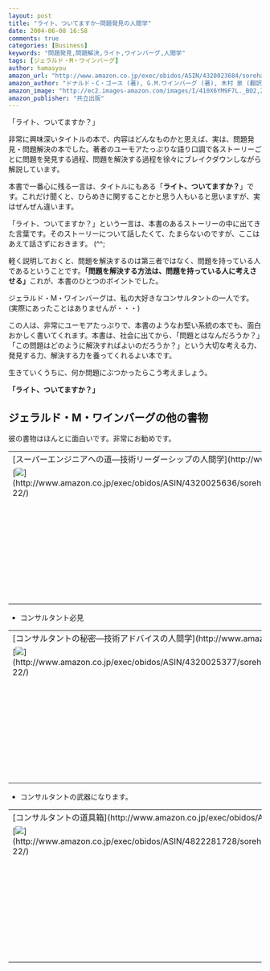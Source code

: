 ```yaml
---
layout: post
title: "ライト、ついてますか―問題発見の人間学"
date: 2004-06-08 16:58
comments: true
categories: [Business]
keywords: "問題発見,問題解決,ライト,ワインバーグ,人間学"
tags: [ジェラルド・M・ワインバーグ]
author: hamasyou
amazon_url: "http://www.amazon.co.jp/exec/obidos/ASIN/4320023684/sorehabooks-22"
amazon_author: "ドナルド・C・ゴース (著), G.M.ワインバーグ (著), 木村 泉 (翻訳)"
amazon_image: "http://ec2.images-amazon.com/images/I/410X6YM9F7L._BO2,204,203,200_PIsitb-sticker-arrow-click,-76_AA300_SH20_OU09_.jpg"
amazon_publisher: "共立出版"
---
```


「ライト、ついてますか？」

非常に興味深いタイトルの本で、内容はどんなものかと思えば、実は、問題発見・問題解決の本でした。著者のユーモアたっぷりな語り口調で各ストーリーごとに問題を発見する過程、問題を解決する過程を徐々にブレイクダウンしながら解説しています。


<!-- more -->

本書で一番心に残る一言は、タイトルにもある「<strong>ライト、ついてますか？</strong>」です。これだけ聞くと、ひらめきに関することかと思う人もいると思いますが、実はぜんぜん違います。

「ライト、ついてますか？」という一言は、本書のあるストーリーの中に出てきた言葉です。そのストーリーについて話したくて、たまらないのですが、ここはあえて話さずにおきます。 (^^;

軽く説明しておくと、問題を解決するのは第三者ではなく、問題を持っている人であるということです。<strong>「問題を解決する方法は、問題を持っている人に考えさせる」</strong>これが、本書のひとつのポイントでした。

ジェラルド・M・ワインバーグは、私の大好きなコンサルタントの一人です。(実際にあったことはありませんが・・・)

この人は、非常にユーモアたっぷりで、本書のようなお堅い系統の本でも、面白おかしく書いてくれます。本書は、社会に出てから、「問題とはなんだろうか？」「この問題はどのように解決すればよいのだろうか？」という大切な考える力、発見する力、解決する力を養ってくれるよい本です。

生きていくうちに、何か問題にぶつかったらこう考えましょう。

<strong>「ライト、ついてますか？」</strong>

<h2>ジェラルド・M・ワインバーグの他の書物</h2>

彼の書物はほんとに面白いです。非常にお勧めです。

<div class="rakuten"><table width="400" border="0" cellpadding="5"><tr><td colspan="2">[スーパーエンジニアへの道―技術リーダーシップの人間学](http://www.amazon.co.jp/exec/obidos/ASIN/4320025636/sorehabooks-22/)</td></tr><tr><td valign="top">[<img src="http://images-jp.amazon.com/images/P/4320025636.09.MZZZZZZZ.jpg"   border="0" />](http://www.amazon.co.jp/exec/obidos/ASIN/4320025636/sorehabooks-22/)</td><td valign="top"><font size="-1">G.M. ワインバーグ　木村 泉<br /><br /><iframe scrolling="no" frameborder="0" width="200" height="40" hspace="0" vspace="0" marginheight="0" marginwidth="0" src="http://webservices.amazon.co.jp/onca/xml?Service=AWSECommerceService&SubscriptionId=0G91FPYVW6ZGWBH4Y9G2&AssociateTag=goodpic-22&Operation=ItemLookup&IdType=ASIN&ContentType=text/html&Page=1&ResponseGroup=Offers&ItemId=4320025636&Version=2004-10-04&Style=http://www.g-tools.net/xsl/priceFFFFFF.xsl"></iframe><br /><b>おすすめ平均　</b><img src="http://g-images.amazon.com/images/G/01/detail/stars-4-5.gif"   /><br /><img src="http://g-images.amazon.com/images/G/01/detail/stars-4-0.gif"   />コンサルタントの秘密を先に読めばよかったかな？<br /><img src="http://g-images.amazon.com/images/G/01/detail/stars-4-0.gif"   />万人向け<br /><img src="http://g-images.amazon.com/images/G/01/detail/stars-5-0.gif"   />技術者からマネージャーという立場になっていく過程で読んでおきたい<br /><img src="http://g-images.amazon.com/images/G/01/detail/stars-5-0.gif"   />ぜひ読んでみてください<br /><img src="http://g-images.amazon.com/images/G/01/detail/stars-5-0.gif"   />技術者にとってリーダーシップとは何か？<br /><br />[Amazonで詳しく見る](http://www.amazon.co.jp/exec/obidos/ASIN/4320025636/sorehabooks-22/)</font>　　　<font size="-2">by [G-Tools](http://www.goodpic.com/mt/aws/)</font><br /></td></tr></table></div>

+ コンサルタント必見

<div class="rakuten"><table width="400" border="0" cellpadding="5"><tr><td colspan="2">[コンサルタントの秘密―技術アドバイスの人間学](http://www.amazon.co.jp/exec/obidos/ASIN/4320025377/sorehabooks-22/)</td></tr><tr><td valign="top">[<img src="http://images-jp.amazon.com/images/P/4320025377.09.MZZZZZZZ.jpg"   border="0" />](http://www.amazon.co.jp/exec/obidos/ASIN/4320025377/sorehabooks-22/)</td><td valign="top"><font size="-1">G.M.ワインバーグ　木村 泉<br /><br /><iframe scrolling="no" frameborder="0" width="200" height="40" hspace="0" vspace="0" marginheight="0" marginwidth="0" src="http://webservices.amazon.co.jp/onca/xml?Service=AWSECommerceService&SubscriptionId=0G91FPYVW6ZGWBH4Y9G2&AssociateTag=goodpic-22&Operation=ItemLookup&IdType=ASIN&ContentType=text/html&Page=1&ResponseGroup=Offers&ItemId=4320025377&Version=2004-10-04&Style=http://www.g-tools.net/xsl/priceFFFFFF.xsl"></iframe><br /><b>おすすめ平均　</b><img src="http://g-images.amazon.com/images/G/01/detail/stars-5-0.gif"   /><br /><img src="http://g-images.amazon.com/images/G/01/detail/stars-5-0.gif"   />問題を解決したい人に<br /><img src="http://g-images.amazon.com/images/G/01/detail/stars-5-0.gif"   />専門知識で生計をたてるには？<br /><img src="http://g-images.amazon.com/images/G/01/detail/stars-5-0.gif"   />法則好きになりました<br /><img src="http://g-images.amazon.com/images/G/01/detail/stars-5-0.gif"   />いっぱい<br /><img src="http://g-images.amazon.com/images/G/01/detail/stars-5-0.gif"   />本物。<br /><br />[Amazonで詳しく見る](http://www.amazon.co.jp/exec/obidos/ASIN/4320025377/sorehabooks-22/)</font>　　　<font size="-2">by [G-Tools](http://www.goodpic.com/mt/aws/)</font><br /></td></tr></table></div>

+ コンサルタントの武器になります。

<div class="rakuten"><table width="400" border="0" cellpadding="5"><tr><td colspan="2">[コンサルタントの道具箱](http://www.amazon.co.jp/exec/obidos/ASIN/4822281728/sorehabooks-22/)</td></tr><tr><td valign="top">[<img src="http://images-jp.amazon.com/images/P/4822281728.09.MZZZZZZZ.jpg"   border="0" />](http://www.amazon.co.jp/exec/obidos/ASIN/4822281728/sorehabooks-22/)</td><td valign="top"><font size="-1">ジェラルド・M・ワインバーグ<br /><br /><iframe scrolling="no" frameborder="0" width="200" height="40" hspace="0" vspace="0" marginheight="0" marginwidth="0" src="http://webservices.amazon.co.jp/onca/xml?Service=AWSECommerceService&SubscriptionId=0G91FPYVW6ZGWBH4Y9G2&AssociateTag=goodpic-22&Operation=ItemLookup&IdType=ASIN&ContentType=text/html&Page=1&ResponseGroup=Offers&ItemId=4822281728&Version=2004-10-04&Style=http://www.g-tools.net/xsl/priceFFFFFF.xsl"></iframe><br /><b>おすすめ平均　</b><img src="http://g-images.amazon.com/images/G/01/detail/stars-4-5.gif"   /><br /><img src="http://g-images.amazon.com/images/G/01/detail/stars-3-0.gif"   />理解するには時間がかかる？<br /><img src="http://g-images.amazon.com/images/G/01/detail/stars-5-0.gif"   />コンサルタントじゃない人にも勧めたい一冊<br /><img src="http://g-images.amazon.com/images/G/01/detail/stars-5-0.gif"   />カウンセラーの道具箱？<br /><img src="http://g-images.amazon.com/images/G/01/detail/stars-4-0.gif"   />優しくなったワインバーグ<br /><img src="http://g-images.amazon.com/images/G/01/detail/stars-5-0.gif"   />人生において宝となる道具が散りばめられた名著！！<br /><br />[Amazonで詳しく見る](http://www.amazon.co.jp/exec/obidos/ASIN/4822281728/sorehabooks-22/)</font>　　　<font size="-2">by [G-Tools](http://www.goodpic.com/mt/aws/)</font><br /></td></tr></table></div>




